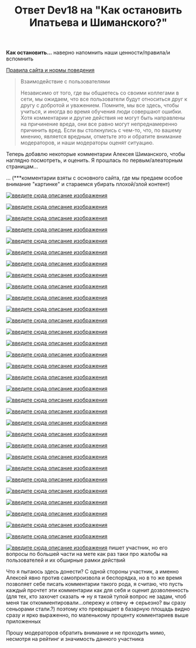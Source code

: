 ﻿---
title: "Ответ Dev18 на \"Как остановить Ипатьева и Шиманского?\""
se.owner.user_id: 264178
se.owner.display_name: "Dev18"
se.owner.link: "https://ru.meta.stackoverflow.com/users/264178/dev18"
se.answer_id: 14232
se.question_id: 14229
se.post_type: answer
se.is_accepted: False
---

**Как остановить...** наверно напомнить наши ценности/правила/и вспомнить 

[Правила сайта и нормы поведения][1]

> Взаимодействие с пользователями
> 
>  Независимо от того, где вы общаетесь со своими коллегами в сети, мы
> ожидаем, что все пользователи будут относиться друг к другу с добротой
> и уважением. Помните, мы все здесь, чтобы учиться, и иногда во время
> обучения люди совершают ошибки. Хотя комментарии и другие действия не
> могут быть направлены на причинение вреда, они все равно могут
> непреднамеренно причинить вред. Если вы столкнулись с чем-то, что, по
> вашему мнению, является вредным, отметьте это и обратите внимание
> модераторов, и наши модераторы оценят ситуацию.

Теперь добавлю некоторые комментарии Алексея Шиманского, чтобы наглядно посмотреть, и оценить. Я прошлась по первым/алеаторным страницам... 

... (***комментарии взяты с основного сайта, где мы предаем особое внимание "картинке" и стараемся убирать плохой/злой контент)

[![введите сюда описание изображения][2]][2]

[![введите сюда описание изображения][3]][3]

[![введите сюда описание изображения][4]][4]

[![введите сюда описание изображения][5]][5]

[![введите сюда описание изображения][6]][6]

[![введите сюда описание изображения][7]][7]

[![введите сюда описание изображения][8]][8]

[![введите сюда описание изображения][9]][9]

[![введите сюда описание изображения][10]][10]

[![введите сюда описание изображения][11]][11]

[![введите сюда описание изображения][12]][12]

[![введите сюда описание изображения][13]][13]

[![введите сюда описание изображения][14]][14]

[![введите сюда описание изображения][15]][15]

[![введите сюда описание изображения][16]][16]

[![введите сюда описание изображения][17]][17]

[![введите сюда описание изображения][18]][18]

[![введите сюда описание изображения][19]][19]

[![введите сюда описание изображения][20]][20]

[![введите сюда описание изображения][21]][21]

[![введите сюда описание изображения][22]][22]

[![введите сюда описание изображения][23]][23]

[![введите сюда описание изображения][24]][24]

[![введите сюда описание изображения][25]][25]

[![введите сюда описание изображения][26]][26]

[![введите сюда описание изображения][27]][27]

[![введите сюда описание изображения][28]][28]

[![введите сюда описание изображения][29]][29]

[![введите сюда описание изображения][30]][30]

[![введите сюда описание изображения][31]][31]

[![введите сюда описание изображения][32]][32]

[![введите сюда описание изображения][35]][35] пишет участник, но его вопросы по большей части на мете как раз таки про жалобы на пользователей и их обширные рамки действий

Что я пытаюсь здесь донести? С одной стороны участник, а именно Алексей явно против самопроизвола и беспорядка, но в то же время позволяет себе писать комментарии такого рода, я считаю, что пусть каждый прочтет эти комментарии как для себя и оценит дозволенность (для тех, кто захочет сказать => ну я такой тупой вопрос не задам, чтоб меня так откомментировали...опережу и отвечу => серьезно? вы сразу сеньорами стали.?) поэтому кто превращает в базарную площадь видно сразу и ярко выраженно, по маленькому проценту комментариев выше приложенных

Прошу модераторов обратить внимание и не проходить мимо, несмотря на рейтинг и значимость данного участника

  [1]: https://stackoverflow.com/conduct
  [2]: https://i.stack.imgur.com/eo6PM.png
  [3]: https://i.stack.imgur.com/oOChM.png
  [4]: https://i.stack.imgur.com/i5rak.png
  [5]: https://i.stack.imgur.com/rMrzB.png
  [6]: https://i.stack.imgur.com/js4si.png
  [7]: https://i.stack.imgur.com/OhVQb.png
  [8]: https://i.stack.imgur.com/oMKYn.png
  [9]: https://i.stack.imgur.com/C9IvJ.png
  [10]: https://i.stack.imgur.com/tMIru.png
  [11]: https://i.stack.imgur.com/eY98S.png
  [12]: https://i.stack.imgur.com/0ZFah.png
  [13]: https://i.stack.imgur.com/aTEeU.png
  [14]: https://i.stack.imgur.com/hCnj2.png
  [15]: https://i.stack.imgur.com/Z5OUa.png
  [16]: https://i.stack.imgur.com/ku7Ol.png
  [17]: https://i.stack.imgur.com/M62gz.png
  [18]: https://i.stack.imgur.com/1vR75.png
  [19]: https://i.stack.imgur.com/WX0fG.png
  [20]: https://i.stack.imgur.com/zbnfX.png
  [21]: https://i.stack.imgur.com/kzABi.png
  [22]: https://i.stack.imgur.com/ECwlA.png
  [23]: https://i.stack.imgur.com/e6YMD.png
  [24]: https://i.stack.imgur.com/9oG4o.png
  [25]: https://i.stack.imgur.com/yeuy9.png
  [26]: https://i.stack.imgur.com/7b209.png
  [27]: https://i.stack.imgur.com/wEWK8.png
  [28]: https://i.stack.imgur.com/8rl3S.png
  [29]: https://i.stack.imgur.com/pc16t.png
  [30]: https://i.stack.imgur.com/WXawt.png
  [31]: https://i.stack.imgur.com/a56de.png
  [32]: https://i.stack.imgur.com/rD2Ue.png
 
  [35]: https://i.stack.imgur.com/g5Wn1.png
